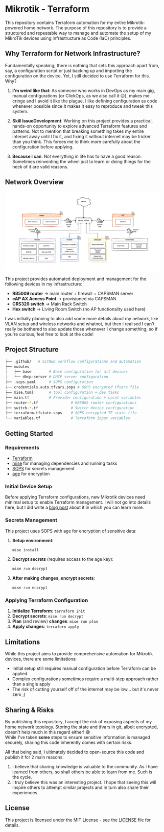 # Mikrotik - Terraform

This repository contains Terraform automation for my entire Mikrotik-powered home network. The purpose of this repository is to provide a structured and repeatable way to manage and automate the setup of my MikroTik devices using Infrastructure as Code (IaC) principles.

## Why Terraform for Network Infrastructure?

Fundamentally speaking, there is nothing that sets this approach apart from, say, a configuration script or just backing up and importing the configuration on the device. Yet, I still decided to use Terraform for this. Why?

1. **I'm weird like that**: As someone who works in DevOps as my main gig, manual configurations (or ClickOps, as we also call it 😉), makes me cringe and I avoid it like the plague. I like defining configuration as code whenever possible since it makes it easy to reproduce and tweak this system.

2. **Skill ~~Issue~~Development**: Working on this project provides a practical, hands-on opportunity to explore advanced Terraform features and patterns. Not to mention that breaking something takes my entire internet away until I fix it, and fixing it without internet may be tricker than you think. This forces me to think more carefully about the configuration before applying.

3. **Because I can**: Not everything in life has to have a good reason. Sometimes reinventing the wheel just to learn or doing things for the heck of it are valid reasons.

## Network Overview

![Network Diagram](./network-diagram.drawio.png)

This project provides automated deployment and management for the following devices in my infrastructure:

- **RB5009 router** -> main router + firewall + CAPSMAN server
- **cAP AX Access Point** -> provisioned via CAPSMAN
- **CRS326 switch** -> Main Rack Switch
- **Hex switch** -> Living Room Switch (no AP functionality used here)

I was initially planning to also add some more details about my network, like VLAN setup and wireless networks and whatnot, but then I realised I can't really be bothered to also update those whenever I change something, so if you're curious, feel free to look at the code!

## Project Structure

```bash
├── .github/   # GitHub workflow configurations and automation
├── modules
│   ├── base        # Base configuration for all devices
│   └── dhcp-server # DHCP server configuration
├── .sops.yaml      # SOPS configuration
├── credentials.auto.tfvars.sops # SOPS encrypted tfvars file
├── mise.toml       # tool configuration + dev tasks
├── main.tf         # Provider configuration + Local variables
├── router-*.tf               # RB5009 router configurations
├── switch-*.tf               # Switch device configuration
├── terraform.tfstate.sops    # SOPS-encrypted TF state file
└── variables.tf              # Terraform input variables
```

## Getting Started

### Requirements

- [Terraform](https://www.terraform.io/)
- [mise](https://mise.jdx.dev/) for managing dependencies and running tasks
- [SOPS](https://github.com/getsops/sops) for secrets management
- [age](https://github.com/FiloSottile/age) for encryption

### Initial Device Setup

Before applying Terraform configurations, new Mikrotik devices need minimal setup to enable Terraform management. I will not go into details here, but I did write a [blog post](https://mirceanton.com/posts/mikrotik-terraform-getting-started/) about it in which you can learn more.

### Secrets Management

This project uses SOPS with age for encryption of sensitive data:

1. **Setup environment**:

   ```bash
   mise install
   ```

2. **Decrypt secrets** (requires access to the age key):

   ```bash
   mise run decrypt
   ```

3. **After making changes, encrypt secrets**:

   ```bash
   mise run encrypt
   ```

### Applying Terraform Configuration

1. **Initialize Terraform**: `terraform init`
2. **Decrypt secrets**: `mise run decrypt`
3. **Plan** (and review) **changes**: `mise run plan`
4. **Apply changes**: `terraform apply`

## Limitations

While this project aims to provide comprehensive automation for Mikrotik devices, there are some limitations:

- Initial setup still requires manual configuration before Terraform can be applied
- Complex configurations sometimes require a multi-step approach rather than a single apply
- The risk of cutting yourself off of the internet may be low... but it's never zero ;)

## Sharing & Risks

By publishing this repository, I accept the risk of exposing aspects of my home network topology. Storing the state and tfvars in git, albeit encrypted, doesn't help much in this regard either! 😅  
While I've taken **some** steps to ensure sensitive information is managed securely, sharing this code inherently comes with certain risks.

All that being said, I ultimately decided to open-source this code and publish it for 2 main reasons:

1. I believe that sharing knowledge is valuable to the community. As I have learned from others, so shall others be able to learn from me. Such is the cycle.
2. I truly believe this was an interesting project. I hope that seeing this will inspire others to attempt similar projects and in turn also share their experiences.

## License

This project is licensed under the MIT License - see the [LICENSE](LICENSE) file for details.
